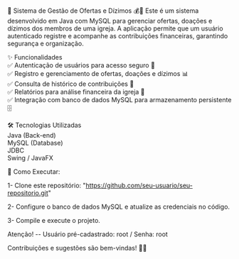 📌 Sistema de Gestão de Ofertas e Dízimos 💰🙏
Este é um sistema desenvolvido em Java com MySQL para gerenciar ofertas, doações e dízimos dos membros de uma igreja. A aplicação permite que um usuário autenticado registre e acompanhe as contribuições financeiras, garantindo segurança e organização.

✨ Funcionalidades <br/>
✅ Autenticação de usuários para acesso seguro 🔑<br/>
✅ Registro e gerenciamento de ofertas, doações e dízimos 📊<br/>
✅ Consulta de histórico de contribuições 💾<br/>
✅ Relatórios para análise financeira da igreja 📑<br/>
✅ Integração com banco de dados MySQL para armazenamento persistente🗄️<br/>

🛠️ Tecnologias Utilizadas<br/>
Java (Back-end)<br/>
MySQL (Database)<br/>
JDBC<br/>
Swing / JavaFX<br/>

🚀 Como Executar:

1- Clone este repositório: 
"https://github.com/seu-usuario/seu-repositorio.git"

2- Configure o banco de dados MySQL e atualize as credenciais no código.

3- Compile e execute o projeto.

Atenção! -- Usuário pré-cadastrado: root / Senha: root

Contribuições e sugestões são bem-vindas! 🤝✨
